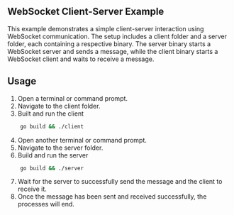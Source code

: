 ## WebSocket Client-Server Example

This example demonstrates a simple client-server interaction using WebSocket communication. 
The setup includes a client folder and a server folder, each containing a respective binary.
The server binary starts a WebSocket server and sends a message, while the client binary 
starts a WebSocket client and waits to receive a message.

## Usage

1. Open a terminal or command prompt.
2. Navigate to the client folder.
3. Built and run the client
``` bash
    go build && ./client
```
4. Open another terminal or command prompt.
5. Navigate to the server folder.
6. Build and run the server
``` bash
    go build && ./server
```
7. Wait for the server to successfully send the message and the client to receive it.
8. Once the message has been sent and received successfully, the processes will end.
